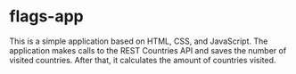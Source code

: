 # flags-app
This is a simple application based on HTML, CSS, and JavaScript. The application makes calls to the REST Countries API and saves the number of visited countries. After that, it calculates the amount of countries visited. 
